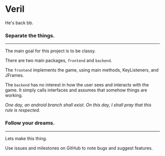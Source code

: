 # Veril
He's back bb.

### Separate the things.
---
The main goal for this project is to be classy.

There are two main packages, `frontend` and `backend`.

The `frontend` implements the game, using main methods, KeyListeners, and JFrames.

The `backend` has no interest in how the user sees and interacts with the game. It simply calls interfaces and assumes that somehow things are working.

*One day, an android branch shall exist. On this day, I shall pray that this rule is respected.*

### Follow your dreams.
---
Lets make this thing. 

Use issues and milestones on GitHub to note bugs and suggest features.
